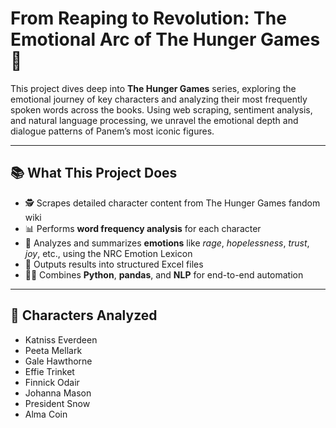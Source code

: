 # From Reaping to Revolution: The Emotional Arc of The Hunger Games 🎯

This project dives deep into **The Hunger Games** series, exploring the emotional journey of key characters and analyzing their most frequently spoken words across the books. 
Using web scraping, sentiment analysis, and natural language processing, we unravel the emotional depth and dialogue patterns of Panem’s most iconic figures.

---

## 📚 What This Project Does

- 🕵️ Scrapes detailed character content from The Hunger Games fandom wiki  
- 📊 Performs **word frequency analysis** for each character  
- 💬 Analyzes and summarizes **emotions** like *rage*, *hopelessness*, *trust*, *joy*, etc., using the NRC Emotion Lexicon  
- 📁 Outputs results into structured Excel files  
- 👩‍💻 Combines **Python**, **pandas**, and **NLP** for end-to-end automation

---

## 🔑 Characters Analyzed

- Katniss Everdeen  
- Peeta Mellark  
- Gale Hawthorne  
- Effie Trinket  
- Finnick Odair  
- Johanna Mason  
- President Snow  
- Alma Coin  

